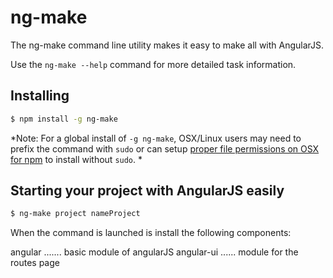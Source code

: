 
ng-make
=========

The ng-make command line utility makes it easy to make all with AngularJS.

Use the `ng-make --help` command for more detailed task information.

## Installing

```bash
$ npm install -g ng-make
```

*Note: For a global install of `-g ng-make`, OSX/Linux users may need to prefix the command with `sudo` or can setup [proper file permissions on OSX for npm](http://www.johnpapa.net/how-to-use-npm-global-without-sudo-on-osx/) to install without `sudo`. *


## Starting your project with AngularJS easily

```bash
$ ng-make project nameProject 
```

When the command is launched is install the following components:

   angular .......  basic module of angularJS
   angular-ui ......  module for the routes page 
   
